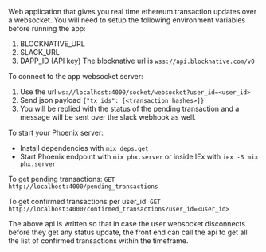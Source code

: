 

Web application that gives you real time ethereum transaction updates over a websocket.
You will need to setup the following environment variables before running the app:
1. BLOCKNATIVE_URL 
2. SLACK_URL
3. DAPP_ID (API key)
The blocknative url is `wss://api.blocknative.com/v0`

To connect to the app websocket server:
1. Use the url `ws://localhost:4000/socket/websocket?user_id=<user_id>`
2. Send json payload `{"tx_ids": [<transaction_hashes>]}`
3. You will be replied with the status of the pending transaction and a message will be sent over the slack webhook as well.

To start your Phoenix server:

  * Install dependencies with `mix deps.get`
  * Start Phoenix endpoint with `mix phx.server` or inside IEx with `iex -S mix phx.server`

To get pending transactions:
`GET http://localhost:4000/pending_transactions`

To get confirmed transactions per user_id:
`GET http://localhost:4000/confirmed_transactions?user_id=<user_id>`

The above api is written so that in case the user websocket disconnects before they get any status update,
the front end can call the api to get all the list of confirmed transactions within the timeframe.


